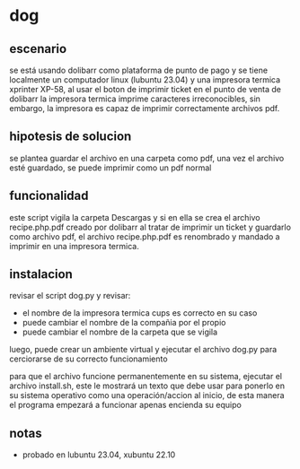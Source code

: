 # dog

## escenario

se está usando dolibarr como plataforma de punto de pago y se tiene localmente un computador linux (lubuntu 23.04) y una impresora termica xprinter XP-58, al usar el boton de imprimir ticket en el punto de venta de dolibarr la impresora termica imprime caracteres irreconocibles, sin embargo, la impresora es capaz de imprimir correctamente archivos pdf.

## hipotesis de solucion

se plantea guardar el archivo en una carpeta como pdf, una vez el archivo esté guardado, se puede imprimir como un pdf normal

## funcionalidad

este script vigila la carpeta Descargas y si en ella se crea el archivo recipe.php.pdf  creado por dolibarr al tratar de imprimir un ticket y guardarlo como archivo pdf, el archivo recipe.php.pdf es renombrado y mandado a imprimir en una impresora termica.

## instalacion

revisar el script dog.py y revisar:

- el nombre de la impresora termica cups es correcto en su caso
- puede cambiar el nombre de la compañia por el propio
- puede cambiar el nombre de la carpeta que se vigila

luego, puede crear un ambiente virtual y ejecutar el archivo dog.py para cerciorarse de su correcto funcionamiento

para que el archivo funcione permanentemente en su sistema, ejecutar el archivo install.sh, este le mostrará un texto que debe usar para ponerlo en su sistema operativo como una operación/accion al inicio, de esta manera el programa empezará a funcionar apenas encienda su equipo

## notas

- probado en lubuntu 23.04, xubuntu 22.10
